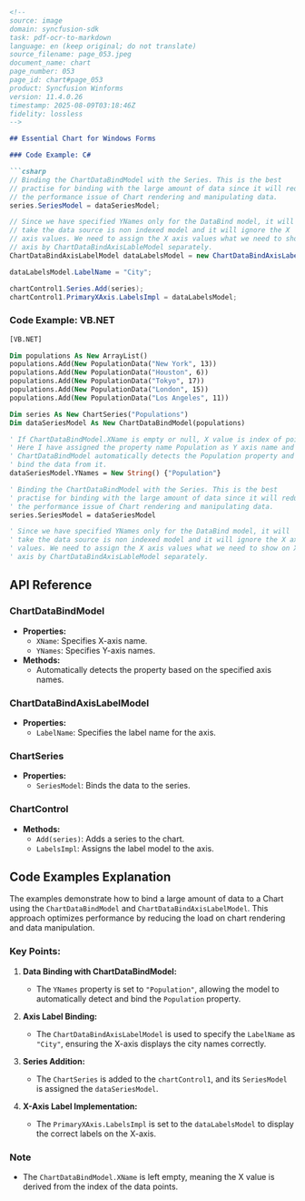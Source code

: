 ```markdown
<!--
source: image
domain: syncfusion-sdk
task: pdf-ocr-to-markdown
language: en (keep original; do not translate)
source_filename: page_053.jpeg
document_name: chart
page_number: 053
page_id: chart#page_053
product: Syncfusion Winforms
version: 11.4.0.26
timestamp: 2025-08-09T03:18:46Z
fidelity: lossless
-->

## Essential Chart for Windows Forms

### Code Example: C#

```csharp
// Binding the ChartDataBindModel with the Series. This is the best
// practise for binding with the large amount of data since it will reduce
// the performance issue of Chart rendering and manipulating data.
series.SeriesModel = dataSeriesModel;

// Since we have specified YNames only for the DataBind model, it will
// take the data source is non indexed model and it will ignore the X
// axis values. We need to assign the X axis values what we need to show on X
// axis by ChartDataBindAxisLableModel separately.
ChartDataBindAxisLabelModel dataLabelsModel = new ChartDataBindAxisLabelModel(populations);

dataLabelsModel.LabelName = "City";

chartControl1.Series.Add(series);
chartControl1.PrimaryXAxis.LabelsImpl = dataLabelsModel;
```

### Code Example: VB.NET

```vb
[VB.NET]

Dim populations As New ArrayList()
populations.Add(New PopulationData("New York", 13))
populations.Add(New PopulationData("Houston", 6))
populations.Add(New PopulationData("Tokyo", 17))
populations.Add(New PopulationData("London", 15))
populations.Add(New PopulationData("Los Angeles", 11))

Dim series As New ChartSeries("Populations")
Dim dataSeriesModel As New ChartDataBindModel(populations)

' If ChartDataBindModel.XName is empty or null, X value is index of point.
' Here I have assigned the property name Population as Y axis name and
' ChartDataBindModel automatically detects the Population property and will
' bind the data from it.
dataSeriesModel.YNames = New String() {"Population"}

' Binding the ChartDataBindModel with the Series. This is the best
' practise for binding with the large amount of data since it will reduce
' the performance issue of Chart rendering and manipulating data.
series.SeriesModel = dataSeriesModel

' Since we have specified YNames only for the DataBind model, it will
' take the data source is non indexed model and it will ignore the X axis
' values. We need to assign the X axis values what we need to show on X
' axis by ChartDataBindAxisLableModel separately.
```

## API Reference

### ChartDataBindModel
- **Properties:**
  - `XName`: Specifies X-axis name.
  - `YNames`: Specifies Y-axis names.
- **Methods:**
  - Automatically detects the property based on the specified axis names.

### ChartDataBindAxisLabelModel
- **Properties:**
  - `LabelName`: Specifies the label name for the axis.

### ChartSeries
- **Properties:**
  - `SeriesModel`: Binds the data to the series.

### ChartControl
- **Methods:**
  - `Add(series)`: Adds a series to the chart.
  - `LabelsImpl`: Assigns the label model to the axis.

## Code Examples Explanation

The examples demonstrate how to bind a large amount of data to a Chart using the `ChartDataBindModel` and `ChartDataBindAxisLabelModel`. This approach optimizes performance by reducing the load on chart rendering and data manipulation.

### Key Points:
1. **Data Binding with ChartDataBindModel:**
   - The `YNames` property is set to `"Population"`, allowing the model to automatically detect and bind the `Population` property.

2. **Axis Label Binding:**
   - The `ChartDataBindAxisLabelModel` is used to specify the `LabelName` as `"City"`, ensuring the X-axis displays the city names correctly.

3. **Series Addition:**
   - The `ChartSeries` is added to the `chartControl1`, and its `SeriesModel` is assigned the `dataSeriesModel`.

4. **X-Axis Label Implementation:**
   - The `PrimaryXAxis.LabelsImpl` is set to the `dataLabelsModel` to display the correct labels on the X-axis.

### Note
- The `ChartDataBindModel.XName` is left empty, meaning the X value is derived from the index of the data points.

<!-- tags: [syncfusion, winforms, chart, databinding, performance, axislabels] keywords: [chartdatabindmodel, chartseries, chartcontrol, xaxis, yaxis, data labels, performance optimization, data binding, winforms chart] -->
```